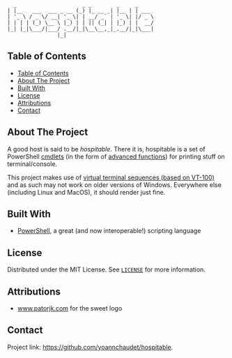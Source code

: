<!-- PROJECT LOGO
     https://www.patorjk.com/software/taag/#p=display&f=Standard&t=hospitable
-->
```
  _                     _ _        _     _
| |__   ___  ___ _ __ (_) |_ __ _| |__ | | ___
| '_ \ / _ \/ __| '_ \| | __/ _` | '_ \| |/ _ \
| | | | (_) \__ \ |_) | | || (_| | |_) | |  __/
|_| |_|\___/|___/ .__/|_|\__\__,_|_.__/|_|\___|
                |_|
```

## Table of Contents

- [Table of Contents](#table-of-contents)
- [About The Project](#about-the-project)
- [Built With](#built-with)
- [License](#license)
- [Attributions](#attributions)
- [Contact](#contact)

## About The Project

A good host is said to be *hospitable*. There it is, hospitable is a set of PowerShell [cmdlets](https://docs.microsoft.com/en-us/powershell/scripting/developer/cmdlet/cmdlet-overview?view=powershell-7.1) (in the form of [advanced functions](https://docs.microsoft.com/en-us/powershell/module/microsoft.powershell.core/about/about_functions_advanced?view=powershell-7.1)) for printing stuff on terminal/console.

This project makes use of [virtual terminal sequences (based on VT-100)](https://docs.microsoft.com/en-us/windows/console/console-virtual-terminal-sequences) and as such may not work on older versions of Windows. Everywhere else (including Linux and MacOS), it should render just fine.

## Built With

* [PowerShell](https://github.com/PowerShell/PowerShell), a great (and now interoperable!) scripting language

<!-- GETTING STARTED
## Getting Started

To get a local copy up and running follow these simple steps.

### Prerequisites

This is an example of how to list things you need to use the software and how to install them.
* npm
```sh
npm install npm@latest -g
```

### Installation

1. Clone the repo
```sh
git clone https://github.com/github_username/repo.git
```
2. Install NPM packages
```sh
npm install
```
-->

<!-- USAGE EXAMPLES
## Usage

Use this space to show useful examples of how a project can be used. Additional screenshots, code examples and demos work well in this space. You may also link to more resources.

_For more examples, please refer to the [Documentation](https://example.com)_

-->

## License

Distributed under the MIT License. See [`LICENSE`](./LICENSE) for more information.

## Attributions

- www.patorjk.com for the sweet logo

<!-- CONTACT -->
## Contact

Project link: https://github.com/yoannchaudet/hospitable.

<!-- ACKNOWLEDGEMENTS
## Acknowledgements

* []()
* []()
* []()
-->

<!-- MARKDOWN LINKS & IMAGES -->
<!-- https://www.markdownguide.org/basic-syntax/#reference-style-links -->
[contributors-shield]: https://img.shields.io/github/contributors/othneildrew/Best-README-Template.svg?style=flat-square
[contributors-url]: https://github.com/othneildrew/Best-README-Template/graphs/contributors
[forks-shield]: https://img.shields.io/github/forks/othneildrew/Best-README-Template.svg?style=flat-square
[forks-url]: https://github.com/othneildrew/Best-README-Template/network/members
[stars-shield]: https://img.shields.io/github/stars/othneildrew/Best-README-Template.svg?style=flat-square
[stars-url]: https://github.com/othneildrew/Best-README-Template/stargazers
[issues-shield]: https://img.shields.io/github/issues/othneildrew/Best-README-Template.svg?style=flat-square
[issues-url]: https://github.com/othneildrew/Best-README-Template/issues
[license-shield]: https://img.shields.io/github/license/othneildrew/Best-README-Template.svg?style=flat-square
[license-url]: https://github.com/othneildrew/Best-README-Template/blob/master/LICENSE.txt
[linkedin-shield]: https://img.shields.io/badge/-LinkedIn-black.svg?style=flat-square&logo=linkedin&colorB=555
[linkedin-url]: https://linkedin.com/in/othneildrew
[product-screenshot]: images/screenshot.png
[inkscape]: https://inkscape.org
[font]: https://fonts.google.com/specimen/Nanum+Pen+Script?preview.text=souvenirs&preview.text_type=custom&category=Handwriting&sort=popularity#standard-styles
[font-license]: https://scripts.sil.org/cms/scripts/page.php?site_id=nrsi&id=OFL